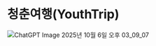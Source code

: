 # 청춘여행(YouthTrip)
![ChatGPT Image 2025년 10월 6일 오후 03_09_07](https://github.com/user-attachments/assets/8a5b6ebc-a304-49dc-b511-a25efe1c69f6)
